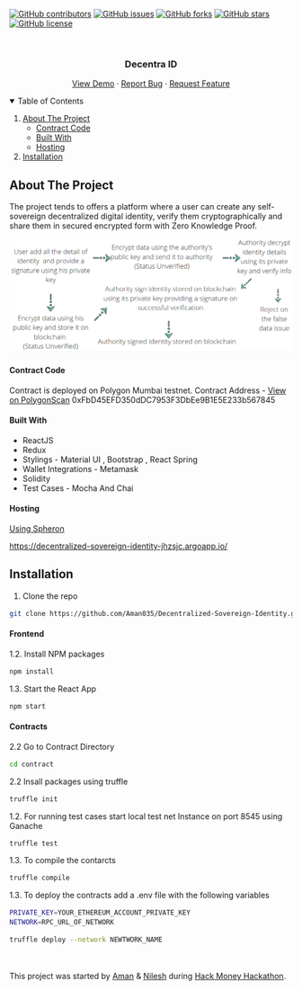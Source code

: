 [![GitHub contributors](https://img.shields.io/github/contributors/Aman035/Decentralized-Sovereign-Identity?style=for-the-badge)](https://github.com/Aman035/Decentralized-Sovereign-Identity/contributors)
[![GitHub issues](https://img.shields.io/github/issues/Aman035/Decentralized-Sovereign-Identity?style=for-the-badge)](https://github.com/Aman035/Decentralized-Sovereign-Identity/issues)
[![GitHub forks](https://img.shields.io/github/forks/Aman035/Decentralized-Sovereign-Identity?style=for-the-badge)](https://github.com/Aman035/Decentralized-Sovereign-Identity/network)
[![GitHub stars](https://img.shields.io/github/stars/Aman035/Decentralized-Sovereign-Identity?style=for-the-badge)](https://github.com/Aman035/Decentralized-Sovereign-Identity/stargazers)
[![GitHub license](https://img.shields.io/github/license/Aman035/Decentralized-Sovereign-Identity?style=for-the-badge)](https://github.com/Aman035/Decentralized-Sovereign-Identity/blob/main/LICENSE)

<!-- PROJECT LOGO -->
<br />
<p align="center">
    <!-- <img src="images/logo.png" alt="Logo" width="80" height="80"> -->
  <h3 align="center">Decentra ID</h3>
  <p align="center">
    <a href="https://decentralized-sovereign-identity-jhzsjc.argoapp.io/#/home">View Demo</a>
    ·
    <a href="https://github.com/Aman035/Decentralized-Sovereign-Identity/issues">Report Bug</a>
    ·
    <a href="https://github.com/Aman035/Decentralized-Sovereign-Identity/issues">Request Feature</a>
  </p>
</p>

<!-- TABLE OF CONTENTS -->
<details open="open">
  <summary>Table of Contents</summary>
  <ol>
    <li>
      <a href="#about-the-project">About The Project</a>
      <ul>
        <li><a href="#contract-code">Contract Code</a></li>
        <li><a href="#built-with">Built With</a></li>
        <li><a href="#hosting">Hosting</a></li>
      </ul>
    </li>
    <li><a href="#installation">Installation</a></li>
  </ol>
</details>

<!-- ABOUT THE PROJECT -->
## About The Project
The project tends to offers a platform where a user can create any self-sovereign decentralized digital identity, verify them cryptographically and share them in secured encrypted form with Zero Knowledge Proof.
<p align="center">
<img src="public\assets\flow.png"/>
</p>

#### Contract Code

Contract is deployed on Polygon Mumbai testnet.
Contract Address -  [View on PolygonScan](https://mumbai.polygonscan.com/address/0xFbD45EFD350dDC7953F3DbEe9B1E5E233b567845)
0xFbD45EFD350dDC7953F3DbEe9B1E5E233b567845 

#### Built With

* ReactJS 
* Redux
* Stylings - Material UI , Bootstrap , React Spring
* Wallet Integrations - Metamask
* Solidity
* Test Cases - Mocha And Chai

#### Hosting
[Using Spheron](https://docs.spheron.network/)

https://decentralized-sovereign-identity-jhzsjc.argoapp.io/

<!-- Installation -->
## Installation
1. Clone the repo
```sh
git clone https://github.com/Aman035/Decentralized-Sovereign-Identity.git
```
#### Frontend

1.2. Install NPM packages
   ```sh
   npm install
   ```
1.3. Start the React App
   ```sh
   npm start
   ```

#### Contracts

2.2 Go to Contract Directory
   ```sh
   cd contract
   ```
2.2 Insall packages using truffle
   ```sh
   truffle init
   ```
1.2. For running test cases start local test net Instance on port 8545 using Ganache
   ```sh
   truffle test
   ```
1.3. To compile the contarcts
   ```sh
   truffle compile
   ```
1.3. To deploy the contracts add a .env file with the following variables
   ```sh
   PRIVATE_KEY=YOUR_ETHEREUM_ACCOUNT_PRIVATE_KEY
   NETWORK=RPC_URL_OF_NETWORK
   ```
   ```sh
   truffle deploy --network NEWTWORK_NAME
   ```
</br>
</br>
This project was started by <a href="https://github.com/Aman035">Aman</a> & <a href="https://github.com/Nilesh46">Nilesh</a> during <a href="https://hackathon.money/">Hack Money Hackathon</a>.
